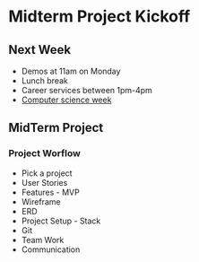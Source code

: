 # Midterm Project Kickoff

## Next Week

- Demos at 11am on Monday
- Lunch break
- Career services between 1pm-4pm
- [Computer science week](https://web.compass.lighthouselabs.ca/6d8367ff-25d2-4827-adcd-bd5427caf8c0)

## MidTerm Project

### Project Worflow

- Pick a project
- User Stories
- Features - MVP
- Wireframe
- ERD
- Project Setup - Stack
- Git
- Team Work
- Communication
